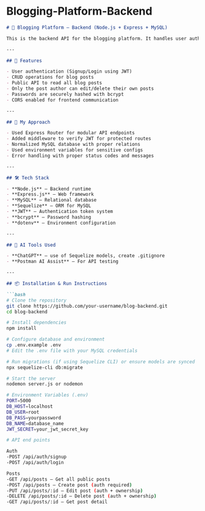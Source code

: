 # Blogging-Platform-Backend


```markdown
# 📝 Blogging Platform – Backend (Node.js + Express + MySQL)

This is the backend API for the blogging platform. It handles user authentication, post management, and ensures proper authorization using JSON Web Tokens (JWT).

---

## 🚀 Features

- User authentication (Signup/Login using JWT)
- CRUD operations for blog posts
- Public API to read all blog posts
- Only the post author can edit/delete their own posts
- Passwords are securely hashed with bcrypt
- CORS enabled for frontend communication

---

## 🧠 My Approach

- Used Express Router for modular API endpoints
- Added middleware to verify JWT for protected routes
- Normalized MySQL database with proper relations
- Used environment variables for sensitive configs
- Error handling with proper status codes and messages

---

## 🛠 Tech Stack

- **Node.js** – Backend runtime
- **Express.js** – Web framework
- **MySQL** – Relational database
- **Sequelize** – ORM for MySQL
- **JWT** – Authentication token system
- **bcrypt** – Password hashing
- **dotenv** – Environment configuration

---

## 🤖 AI Tools Used

- **ChatGPT** – use of Sequelize models, create .gitignore
- **Postman AI Assist** – For API testing

---

## 📦 Installation & Run Instructions

```bash
# Clone the repository
git clone https://github.com/your-username/blog-backend.git
cd blog-backend

# Install dependencies
npm install

# Configure database and environment
cp .env.example .env
# Edit the .env file with your MySQL credentials

# Run migrations (if using Sequelize CLI) or ensure models are synced
npx sequelize-cli db:migrate

# Start the server
nodemon server.js or nodemon

# Environment Variables (.env)
PORT=5000
DB_HOST=localhost
DB_USER=root
DB_PASS=yourpassword
DB_NAME=database_name
JWT_SECRET=your_jwt_secret_key

# API end points 

Auth
-POST /api/auth/signup
-POST /api/auth/login

Posts
-GET /api/posts – Get all public posts
-POST /api/posts – Create post (auth required)
-PUT /api/posts/:id – Edit post (auth + ownership)
-DELETE /api/posts/:id – Delete post (auth + ownership)
-GET /api/posts/:id – Get post detail


